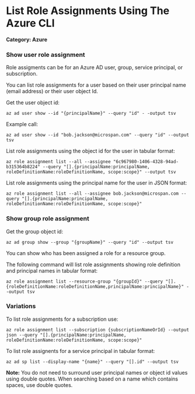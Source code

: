 # List Role Assignments Using The Azure CLI

__Category: Azure__

### Show user role assignment

Role assigments can be for an Azure AD user, group, service principal, or subscription.

You can list role assignments for a user based on their user principal name (email address) or their user object Id.

Get the user object id:

```shell
az ad user show --id "{principalName}" --query "id" - -output tsv
```

Example call:

```shell
az ad user show --id "bob.jackson@microspan.com" --query "id" --output tsv
```

List role assignments using the object id for the user in tabular format:

```shell
az role assignment list --all --assignee "6c967980-1406-4328-94ad-b315364b8224" --query "[].{principalName:principalName, roleDefinitionName:roleDefinitionName, scope:scope}" --output tsv
```

List role assignments using the principal name for the user in JSON format:

```shell
az role assignment list --all --assignee bob.jackson@microspan.com --query "[].{principalName:principalName, roleDefinitionName:roleDefinitionName, scope:scope}"
```

### Show group role assignment

Get the group object id:

```shell
az ad group show --group "{groupName}" --query "id" --output tsv
```

You can show who has been assigned a role for a resource group. 

The following command will list role assignments showing role definition and principal names in tabular format:

```shell
az role assignment list --resource-group "{groupId}" --query "[].{roleDefinitionName:roleDefinitionName,principalName:principalName}" --output tsv
```

### Variations

To list role assignments for a subscription use:

```shell
az role assignment list --subscription {subscriptionNameOrId} --output json --query "[].{principalName:principalName, roleDefinitionName:roleDefinitionName, scope:scope}"
```

To list role assignents for a service principal in tabular format:

```shell
az ad sp list --display-name "{name}" --query "[].id" --output tsv
```

__Note:__ You do not need to surround user principal names or object id values using double quotes. When searching based on a name which contains spaces, use double quotes.
